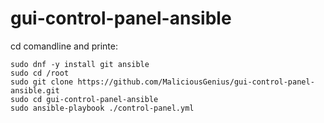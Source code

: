 # gui-control-panel-ansible

cd comandline and printe:<br>
```
sudo dnf -y install git ansible
sudo cd /root
sudo git clone https://github.com/MaliciousGenius/gui-control-panel-ansible.git
sudo cd gui-control-panel-ansible
sudo ansible-playbook ./control-panel.yml
```